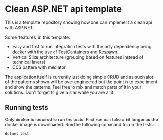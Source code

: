 # Clean ASP.NET api template
This is a template repository showing how one can implement a clean api with ASP.NET.

Some 'features' in this template:
- Easy and fast to run Integration tests with the only dependency being docker with the use of [TestContainers](https://dotnet.testcontainers.org/) and [Respawn](https://github.com/jbogard/Respawn). 
- Vertical Slice architecture (grouping based on features instead of technical layers)
- CQS pattern with mediator

The application itself is currently just doing simple CRUD and as such alot of the patterns shown will be over engineered but the point is to experiment and show the patterns. Feel free to mix and match parts of it in your solutions. Don't forget to give a star while you are at it.

## Running tests

Only docker is required to run the tests. First run can take a bit longer as the docker image is downloaded.
Run the following command to run the tests:

```cmd
dotnet test
```
